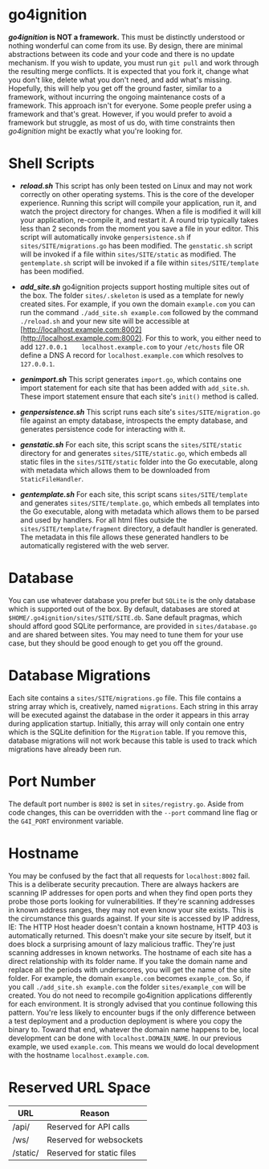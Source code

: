 # go4ignition
**_go4ignition_ is NOT a framework.** This must be distinctly understood or nothing wonderful can come from its use. By
design, there are minimal abstractions between its code and your code and there is no update mechanism. If you wish to
update, you must run `git pull` and work through the resulting merge conflicts. It is expected that you fork it, change
what you don't like, delete what you don't need, and add what's missing. Hopefully, this will help you get off the
ground faster, similar to a framework, without incurring the ongoing maintenance costs of a framework. This approach
isn't for everyone. Some people prefer using a framework and that's great. However, if you would prefer to avoid a
framework but struggle, as most of us do, with time constraints then _go4ignition_ might be exactly what you're looking
for.

# Shell Scripts
- **_reload.sh_**
This script has only been tested on Linux and may not work correctly on other operating systems. This is the core
of the developer experience. Running this script will compile your application, run it, and watch the project directory
for changes. When a file is modified it will kill your application, re-compile it, and restart it. A round trip
typically takes less than 2 seconds from the moment you save a file in your editor. This script will automatically
invoke `genpersistence.sh` if `sites/SITE/migrations.go` has been modified. The `genstatic.sh` script will be invoked
if a file within `sites/SITE/static` as modified. The `gentemplate.sh` script will be invoked if a file within
`sites/SITE/template` has been modified.

- **_add_site.sh_**
go4ignition projects support hosting multiple sites out of the box. The folder `sites/.skeleton` is used as a template
for newly created sites. For example, if you own the domain `example.com` you can run the command
`./add_site.sh example.com` followed by the command `./reload.sh` and your new site will be accessible at
[http://localhost.example.com:8002](http://localhost.example.com:8002). For this to work, you either need to add 
`127.0.0.1    localhost.example.com` to your `/etc/hosts` file OR define a DNS A record for `localhost.example.com`
which resolves to `127.0.0.1`.

- **_genimport.sh_**
This script generates `import.go`, which contains one import statement for each site that has been added
with `add_site.sh`. These import statement ensure that each site's `init()` method is called.

- **_genpersistence.sh_**
This script runs each site's `sites/SITE/migration.go` file against an empty database, introspects the empty database, and
generates persistence code for interacting with it.

- **_genstatic.sh_**
For each site, this script scans the `sites/SITE/static` directory for and generates `sites/SITE/static.go`, which
embeds all static files in the `sites/SITE/static` folder into the Go executable, along with metadata which allows them
to be downloaded from `StaticFileHandler`.

- **_gentemplate.sh_**
For each site, this script scans `sites/SITE/template` and generates `sites/SITE/template.go`, which embeds all
templates into the Go executable, along with metadata which allows them to be parsed and used by handlers. For all html
files outside the `sites/SITE/template/fragment` directory, a default handler is generated. The metadata in this file
allows these generated handlers to be automatically registered with the web server.

# Database
You can use whatever database you prefer but `SQLite` is the only database which is supported out of the box. By
default, databases are stored at `$HOME/.go4ignition/sites/SITE/SITE.db`. Sane default pragmas, which should afford
good SQLite performance, are provided in `sites/database.go` and are shared between sites. You may need to tune them
for your use case, but they should be good enough to get you off the ground. 

# Database Migrations
Each site contains a `sites/SITE/migrations.go` file. This file contains a string array which is, creatively, named
`migrations`. Each string in this array will be executed against the database in the order it appears in this array
during application startup. Initially, this array will only contain one entry which is the SQLite definition for the
`Migration` table. If you remove this, database migrations will not work because this table is used to track which
migrations have already been run.

# Port Number
The default port number is `8002` is set in `sites/registry.go`. Aside from code changes, this can be overridden with
the `--port` command line flag or the `G4I_PORT` environment variable.

# Hostname
You may be confused by the fact that all requests for `localhost:8002` fail. This is a
deliberate security precaution. There are always hackers are scanning IP addresses for open ports and when
they find open ports they probe those ports looking for vulnerabilities. If they're scanning addresses in known address
ranges, they may not even know your site exists. This is the circumstance this guards against. If your site is accessed
by IP address, IE: The HTTP Host header doesn't contain a known hostname, HTTP 403 is automatically returned. This
doesn't make your site secure by itself, but it does block a surprising amount of lazy malicious traffic. They're just
scanning addresses in known networks. The hostname of each site has a direct relationship with its folder name. If you
take the domain name and replace all the periods with underscores, you will get the name of the site folder. For
example, the domain `example.com` becomes `example_com`. So, if you call `./add_site.sh example.com` the folder
`sites/example_com` will be created. You do not need to recompile go4ignition applications differently for each
environment. It is strongly advised that you continue following this pattern. You're less likely to encounter bugs if
the only difference between a test deployment and a production deployment is where you copy the binary to. Toward that
end, whatever the domain name happens to be, local development can be done with `localhost.DOMAIN_NAME`. In our
previous example, we used `example.com`. This means we would do local development with the hostname
`localhost.example.com`.

# Reserved URL Space
| **URL**  | **Reason**                |
|----------|---------------------------|
| /api/    | Reserved for API calls    |
| /ws/     | Reserved for websockets   |
| /static/ | Reserved for static files |
